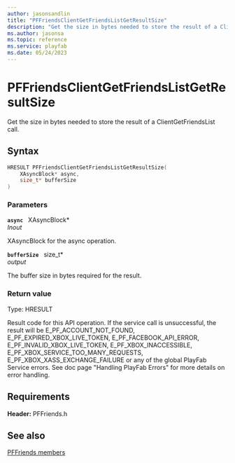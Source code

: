 ```yaml
---
author: jasonsandlin
title: "PFFriendsClientGetFriendsListGetResultSize"
description: "Get the size in bytes needed to store the result of a ClientGetFriendsList call."
ms.author: jasonsa
ms.topic: reference
ms.service: playfab
ms.date: 05/24/2023
---
```


# PFFriendsClientGetFriendsListGetResultSize  

Get the size in bytes needed to store the result of a ClientGetFriendsList call.  

## Syntax  
  
```cpp
HRESULT PFFriendsClientGetFriendsListGetResultSize(  
    XAsyncBlock* async,  
    size_t* bufferSize  
)  
```  
  
### Parameters  
  
**`async`** &nbsp; XAsyncBlock*  
*_Inout_*  
  
XAsyncBlock for the async operation.  
  
**`bufferSize`** &nbsp; size_t*  
*output*  
  
The buffer size in bytes required for the result.  
  
  
### Return value
Type: HRESULT
  
Result code for this API operation. If the service call is unsuccessful, the result will be E_PF_ACCOUNT_NOT_FOUND, E_PF_EXPIRED_XBOX_LIVE_TOKEN, E_PF_FACEBOOK_API_ERROR, E_PF_INVALID_XBOX_LIVE_TOKEN, E_PF_XBOX_INACCESSIBLE, E_PF_XBOX_SERVICE_TOO_MANY_REQUESTS, E_PF_XBOX_XASS_EXCHANGE_FAILURE or any of the global PlayFab Service errors. See doc page "Handling PlayFab Errors" for more details on error handling.
  
  
## Requirements  
  
**Header:** PFFriends.h
  
## See also  
[PFFriends members](../pffriends_members.md)  

  
  
